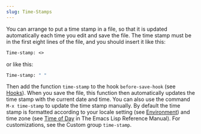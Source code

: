 ```yaml
---
slug: Time-Stamps
---
```


You can arrange to put a time stamp in a file, so that it is updated automatically each time you edit and save the file. The time stamp must be in the first eight lines of the file, and you should insert it like this:

```lisp
Time-stamp: <>
```

or like this:

```lisp
Time-stamp: " "
```

Then add the function `time-stamp` to the hook `before-save-hook` (see [Hooks](Hooks)). When you save the file, this function then automatically updates the time stamp with the current date and time. You can also use the command `M-x time-stamp` to update the time stamp manually. By default the time stamp is formatted according to your locale setting (see [Environment](Environment)) and time zone (see [Time of Day](https://www.gnu.org/software/emacs/manual/html_mono/elisp.html#Time-of-Day) in The Emacs Lisp Reference Manual). For customizations, see the Custom group `time-stamp`.
